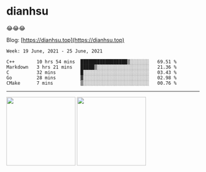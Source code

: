 
# dianhsu

:joy::joy::joy:

Blog: [https://dianhsu.top](https://dianhsu.top)

<!--START_SECTION:waka-->
```text
Week: 19 June, 2021 - 25 June, 2021

C++        10 hrs 54 mins  █████████████████▒░░░░░░░   69.51 % 
Markdown   3 hrs 21 mins   █████▒░░░░░░░░░░░░░░░░░░░   21.36 % 
C          32 mins         █░░░░░░░░░░░░░░░░░░░░░░░░   03.43 % 
Go         28 mins         ▓░░░░░░░░░░░░░░░░░░░░░░░░   02.98 % 
CMake      7 mins          ▒░░░░░░░░░░░░░░░░░░░░░░░░   00.76 % 
```
<!--END_SECTION:waka-->

---


<a href="https://github.com/dianhsu"><img src="https://github-readme-stats.vercel.app/api?username=dianhsu&count_private=true" height="180" /></a> <a href="https://github.com/dianhsu"><img src="https://github-readme-stats.vercel.app/api/top-langs/?username=dianhsu&langs_count=8&hide=html,css&layout=compact" height="180" /></a>

